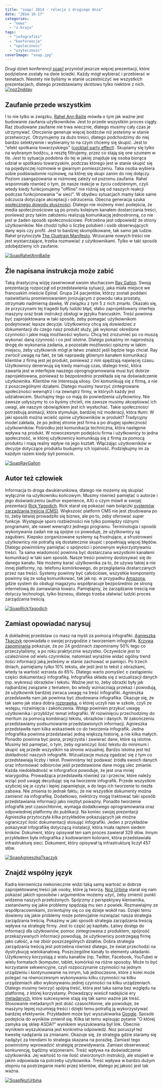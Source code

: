 ```yaml
---
title: "soap! 2014 - relacja z drugiego dnia"
date: "2014-10-17"
categories: 
  - "news"
  - "z-kraju"
tags: 
  - "infografiki"
  - "konferencje"
  - "spolecznosc"
  - "uzytecznosc"
coverImage: "soap.jpg"
---
```


Drugi dzień konferencji [soap!](http://soapconf.com/) przyniósł jeszcze więcej prezentacji, które podzielone zostały na dwie ścieżki. Każdy mógł wybierać i przebierać w tematach. Niestety nie byliśmy w stanie uczestniczyć we wszystkich prezentacjach, dlatego przedstawiamy skrótowo tylko niektóre z nich. [![noz2ndday](images/noz2ndday.jpg)](http://techwriter.pl/wp-content/uploads/2014/10/noz2ndday.jpg)

## Zaufanie przede wszystkim

I to nie tylko w związku. [Rahel Ann Bailie](http://soapconf.com/speakers/) mówiła o tym jak ważne jest budowanie zaufania użytkowników. Jest to przede wszystkim proces ciągły. Raz zbudowane zaufanie nie trwa wiecznie, dlatego musimy cały czas je utrzymywać. Otoczenie generuje więcej bodźców niż jesteśmy w stanie przetworzyć. Otrzymujemy za dużo treści, dlatego podchodzimy do niej bardzo selektywnie i wybieramy to na czym chcemy się skupić. Jest to "efekt spotkania towarzyskiego" ([cocktail party effect](http://en.wikipedia.org/wiki/Cocktail_party_effect)). Skupiamy się tylko na wybranym bodźcu, a resztę filtrujemy, przez co stają się one szumem w tle. Jest to sytuacja podobna do tej w jakiej znajduje się osoba biorąca udział w spotkaniu towarzyskim, podczas którego jest w stanie skupić się na pojedynczej rozmowie w gwarnym pomieszczeniu. Taka osoba wybiera sobie podświadomie rozmowę, na której się skupi zanim do niej dołączy. Poziom zaangażowania w rozmowę zależy od poziomu zaufania. Rahel wspomniała również o tym, że nasze reakcje w życiu codziennym, czyli wtedy kiedy funkcjonujemy "offline" nie różnią się od naszych reakcji podczas funkcjonowania "w sieci". W obydwu sytuacjach mamy takie same odczucia dotyczące akceptacji i odrzucenia. Obecna generacja szuka [społecznego dowodu słuszności](http://pl.wikipedia.org/wiki/Spo%C5%82eczny_dow%C3%B3d_s%C5%82uszno%C5%9Bci). Dlatego nie możemy mieć podejścia, że media społecznościowe są po prostu kolejnym kanałem dostarczania treści, ponieważ przy takim założeniu realizują komunikację jednostronną, co nie jest w żaden sposób społecznościowe. Potrzebna jest odpowiedź ze strony użytkowników. Nie chodzi tylko o liczbę polubień i osób obserwujących dany wpis czy profil. Jest to bardziej skomplikowane, tak samo jak ludzie. Rahel przytoczyła [The Cluetrain Manifesto](http://en.wikipedia.org/wiki/The_Cluetrain_Manifesto). Wrzucanie nowych treści nie jest wystarczające, trzeba rozmawiać z użytkownikami. Tylko w taki sposób zdobędziemy ich zaufanie.

[![SoapRahelAnnBailie](images/SoapRahelAnnBailie.png)](http://techwriter.pl/wp-content/uploads/2014/10/SoapRahelAnnBailie.png)

## Źle napisana instrukcja może zabić

Taką drastyczną wizję zaserwował swoim słuchaczom [Ray Gallon](http://soapconf.com/speakers/). Swoją prezentację rozpoczął od przedstawienia sytuacji, jaka miała miejsce we francuskim mieście Epinal. Grupa 24 pacjentów, którzy zostali poddani naświetlaniu promieniowaniem jonizującym z powodu raka prostaty, otrzymało nadmierną dawkę. W związku z tym 5 z nich zmarło. Okazało się, że przyczynami tej tragedii były ludzki błąd, słabo zaprojektowany interfejs maszyny oraz brak instrukcji obsługi w języku francuskim. Treść powinna być zaprojektowana w taki sposób, żeby pomagać użytkownikom podejmować lepsze decyzje. Użytkownicy chcą się dowiedzieć z dokumentacji do czego nasz produkt służy, jak wykonać określone czynności i jakie mają możliwości wyboru. Chcą też zrozumieć po co muszą wykonać daną czynność i co jest istotne. Dlatego pokażmy im najprostszą drogę do wykonania zadania, a pozostałe możliwości opiszmy w takim miejscu, żeby użytkownik mógł je łatwo znaleźć jeśli będzie tego chciał. Ray zwrócił uwagę na fakt, że tak naprawdę głównym kanałem komunikacji klientów z firmą jest jej produkt, ponieważ z nim spędzają najwięcej czasu. Użytkownicy denerwują się kiedy marnują czas, dlatego treść, która zawarta jest w interfejsie naszego oprogrogramowania musi być dobrze zaprojektowana, ponieważ to bezpośrednio przekłada się na doświadczenie użytkownika. Klientów nie interesują silosy. Oni komunikują się z firmą, a nie z poszczególnymi działami. Dlatego musimy tworzyć zintegrowane społeczności wewnątrz i na zewnątrz firmy, w których każdy jest udziałowcem. Słuchajmy tego co mają do powiedzenia użytkownicy. Nie zawsze usłyszymy to co byśmy chcieli, nie zawsze musimy akceptować ich uwagi, ale naszym obowiązkiem jest ich wysłuchać. Takie społeczności potrzebują animacji, która stymuluje, bardziej niż moderacji, która tłumi. W jaki sposób można wcielić opinie użytkowników w produkt? Tradycyjny model zakłada, że po jednej stronie jest firma a po drugiej społeczność użytkowników. Pośrodku jest komunikacja techniczna, która następnie wpływa na produkt. W nowoczesnym podejściu firma i użytkownicy to jedna społeczność, w której użytkownicy komunikują się z firmą za pomocą produktu i mają realny wpływ na jego kształt. Włączając użytkowników w decyzje dotyczące produktu budujemy ich lojalność. Podziękujmy im za każdym razem kiedy byli pomocni.

[![SoapRayGallon](images/SoapRayGallon.png)](http://techwriter.pl/wp-content/uploads/2014/10/SoapRayGallon.png)

## Autor też człowiek

Informacja to droga dwukierunkowa, dlatego nie możemy się skupiać wyłącznie na użytkowniku końcowym. Musimy również pamiętać o autorze i jego doświadczeniu (author experience, AX) o czym mówił w swojej prezentacji [Rick Yagodich](http://soapconf.com/speakers). Rick starał się pokazać nam bolączki [systemów zarządzania treścią (CMS)](http://pl.wikipedia.org/wiki/System_zarz%C4%85dzania_tre%C5%9Bci%C4%85). Większość platform CMS nie jest zbudowana po to, żeby łatwiej prowadziło się biznes, ale po to, żeby oferować super funkcje. Występuje sporo rozbieżności nie tylko pomiędzy różnymi programami, ale nawet wewnątrz jednego programu. Terminologia i sposób wykonywania zadań nie są spójne co powoduje, że użytkownicy są zagubieni. Kiepsko zorganizowane systemy są frustrujące, a sfrustrowani użytkownicy nie potrafią się dostatecznie skupić i popełniają więcej błędów. Dlatego powinniśmy pamiętać o spójności i ponownym wykorzystywaniu treści. Ta sama wiadomość powinna być dostarczana wszystkimi kanałami komunikacji w taki sam sposób. Nasze treści powinny dostosywać się do danego kanału. Nie możemy karać użytkownika za to, że używa takiej a nie innej platformy, np. telefonu komórkowego, do przeglądania dostarczanych przez nas treści. Systemy powinny być całościowe, wszystkie komponenty powinny się ze sobą komunikować, tak jak np. w przypadku [Amazona](http://www.amazon.com/), gdzie system do obsługi magazynu współpracuje bezpośrednio ze stroną internetową do zamawiania towaru. Pamiętajmy, że zarządzanie treścią nie dotyczy technologii, tylko biznesu, dlatego trzeba ułatwiać ludzki proces zarządzania treścią.

[![SoapRickYagodich](images/SoapRickYagodich.png)](http://techwriter.pl/wp-content/uploads/2014/10/SoapRickYagodich.png)

## Zamiast opowiadać narysuj

A dokładniej przedstaw co masz na myśli za pomocą infografiki. [Agnieszka Tkaczyk](http://soapconf.com/speakers) opowiadała o swojej przygodzie z tworzeniem infografik. [Krzywa zapominania](http://pl.wikipedia.org/wiki/Krzywa_zapominania) pokazuje, że po 24 godzinach zapominamy 50% tego co przeczytaliśmy, a po roku praktycznie wszystko. Oczywiście jest to uzależnione od wielu czynników, natomiast wyraźnie widać ogólny trend ilości informacji jaką jesteśmy w stanie zachować w pamięci. Po trzech dniach, pamiętamy tylko 10% tekstu, ale jeśli jest to tekst z obrazkami, wtedy ta wartość wzrasta do 65%. Dlatego warto pomyśleć o zastąpieniu części dokumentacji infografiką. Infografika składa się z wizualizacji danych (np. wykresu) obrazków i tekstu. Ważne jest to, żeby obrazki były jak najbardziej związane z tematem, bo wtedy wzmacniają przekaz i powodują, że użytkownik bardziej zwraca uwagę na treść infografiki. Agnieszka przedstawiła nam jak powinna być zbudowana infografika. Okazuje się, że tak samo jak stara dobra [rozprawka](http://pl.wikipedia.org/wiki/Rozprawka), o której uczyli nas w szkole, czyli ze wstępu, rozwinięcia i zakończenia. Wstęp powinien przykuć uwagę użytkownika i przybliżyć temat infografiki. W rozwinięciu przechodzimy do meritum za pomocą kombinacji tekstu, obrazków i danych. W zakończeniu przedstawiamy podsumowanie przedstawionych informacji. Agnieszka przedstawiła nam kilka wskazówek co do tworzenia infografik. Jedna infografika powinna przedstawiać jedną większą historię, a nie kilka małych. Ponadto powinna być jasna, przejrzysta i zawierać dane, które są istotne. Musimy też pamiętać, o tym, żeby ograniczyć ilość tekstu do minimum i skupić się przede wszystkim na stronie wizualnej. Bardzo istotna jest też dokładność naszych infografik. Wizualizacje muszą zgadzać się z tym co przedstawiają liczby i tekst. Powinniśmy też podawać źródła swoich danych oraz informować odbiorców jeśli przedstawione dane mogą ulec zmianie. Każda niedokładność w inforgrafice powoduje, że jest ona mniej wiarygodna. Prowadząca przedstawiła również za i przeciw, które należy wziąć pod uwagę decydując się na tworzenie infografik. Przede wszystkim szybciej się je czyta i lepiej zapamiętuje, a do tego ich tworzenie to niezła zabawa. Nie zmienia to jednak faktu, że nie wszystkie dokumenty można zamienić na infografikę. Dodatkowo, niektórzy mogą traktować taki sposób przedstawiania informacji jako niezbyt poważny. Ponadto tworzenie infografik jest czasochłonne, wymaga dodatkowego oprogramowania oraz odpowiedniej platformy do publikacji. Na koniec swojej prezentacji Agnieszka przytoczyła kilka przykładów pokazujących jak można ograniczyć ilość dokumentacji stosująć infografiki. Jeden z przykładów pokazywał infografikę dotyczącą instalacji, która miała raptem siedem kroków. Dokument, który opisywał ten sam proces zawierał 329 słów. Innym przykładem była infografika z kodowaniem kolorami, która przedstawiała infrastrukturę sieci. Dokument, który opisywał tą infrastrukturę liczył 457 słów.

[![SoapAgnieszkaTkaczyk](images/SoapAgnieszkaTkaczyk.png)](http://techwriter.pl/wp-content/uploads/2014/10/SoapAgnieszkaTkaczyk.png)

## Znajdź wspólny język

Kadra kierownicza niekoniecznie widzi taką samą wartość w dobrze zaprojektowanej treści jak osoby, które ją tworzą. [Noz Urbina](http://soapconf.com/speakers) starał się nam pokazać jakich sposobów i argumentów możemy użyć, żeby zmienić punkt widzenia naszych przełożonych. Spójrzmy z perspektywy kierownika, zastanówmy się jakie problemy spędzają mu sen z powiek. Rozmawiajmy ze współpracownikami, zorientujmy się co się dzieje wokół nas. Dzięki temu dowiemy się jakie problemy może potencjalnie rozwiązać nasza strategia zarządzania treścią. Pokażmy w jaki sposób strategia zarządzania treścią wpływa na strategię firmy. Jest to część jej kapitału. Łatwy dostęp do informacji dla użytkownów, pomoc zintegrowana z produktem, spójność przekazywanych informacji powodują, że użytkownicy postrzegają firmę jako całość, a nie zbiór poszczególnych działów. Dobra strategia zarządzania treścią jest potrzebna również dlatego, że świat przechodzi na dystrybucję wielokanałową. Poszczególne kanały to elementy układanki. Użytkownicy korzystają z wielu kanałów (np. Twitter, Facebook, YouTube) w wielu formatach (komputer, tablet, komórka) na różne sposoby. Może to być korzystanie sekwencyjne, czyli rozpoczynanie czynności na jednym urządzeniu i kontynuowanie na innym, lub jednoczesne, które z kolei może polegać na równoczesnym wykonywaniu kilku czynności na kilku urządzeniach albo wykonywaniu jednej czynności na kilku urządzeniach. Dlatego musimy tworzyć spójną treść, która jest taka sama bez względu na platformę, z której korzystamy. Prowadzący wieścił nadejście ery [metadanych](http://pl.wikipedia.org/wiki/Metadane), które sukcesywnie stają się tak samo ważne jak treść. Stosowanie metadanych jest dość czasochłonne, ale powoduje, że maszyny lepiej rozumieją treści i dzięki temu potrafią ją wykorzystywać bardziej efektywnie. Przykładem może być wyszukiwarka [Google](https://www.google.com). Sposób podejścia do wyników zmienił się. Kilka lat temu wpisując pytanie "O której zamyka się sklep ASDA?" wynikiem wyszukiwania był link. Obecnie wynikiem wyszukiwania jest konkretna odpowiedź. Noz poruszył też kwestię nadążania za zmianami. Okazuje się, że strategia gdzie staramy się nadążyć za trendami to strategia skazana na porażkę. Zamiast tego powinniśmy wprowadzić strategię przewidywania. Zamiast obserwować konkurencję, bądźmy wizjonerami. Treść wpływa na doświadczenie użytkownika. Jej wartość to nie ilość stworzonych instrukcji, ale stopień w jakim odpowiada na potrzeby użytkownika. Treść wpływa w bardzo dużym stopniu na postrzeganie marki przez klientów, dlatego jej jakość jest tak ważna.

[![SoapNozUrbina](images/SoapNozUrbina.png)](http://techwriter.pl/wp-content/uploads/2014/10/SoapNozUrbina.png)
